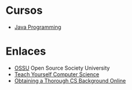 # Cursos

- [Java Programming](https://java-programming.mooc.fi)

# Enlaces

- [OSSU](https://github.com/ossu/computer-science) Open Source Society University
- [Teach Yourself Computer Science](https://teachyourselfcs.com)
- [Obtaining a Thorough CS Background Online](https://spin.atomicobject.com/2015/05/15/obtaining-thorough-cs-background-online/)
